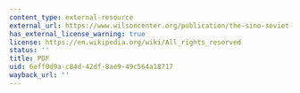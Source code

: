 ```yaml
---
content_type: external-resource
external_url: https://www.wilsoncenter.org/publication/the-sino-soviet-alliance-and-chinas-entry-the-korean-war
has_external_license_warning: true
license: https://en.wikipedia.org/wiki/All_rights_reserved
status: ''
title: PDF
uid: 6eff0d9a-c84d-42df-8ae9-49c564a18717
wayback_url: ''
---
```

